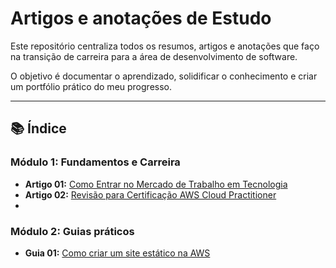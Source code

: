 # Artigos e anotações de Estudo

Este repositório centraliza todos os resumos, artigos e anotações que faço na transição de carreira para a área de desenvolvimento de software.

O objetivo é documentar o aprendizado, solidificar o conhecimento e criar um portfólio prático do meu progresso.

---

## 📚 Índice

### Módulo 1: Fundamentos e Carreira

* **Artigo 01:** [Como Entrar no Mercado de Trabalho em Tecnologia](01-como-entrar-no-mercado-de-tecnologia.md)
* **Artigo 02:** [Revisão para Certificação AWS Cloud Practitioner](https://github.com/julioccamargo/artigos/blob/main/cloud-practitioner.md)
* 
### Módulo 2: Guias práticos

* **Guia 01:** [Como criar um site estático na AWS](https://github.com/julioccamargo/artigos/blob/main/01-como-criar-site-estatico-aws.md)
